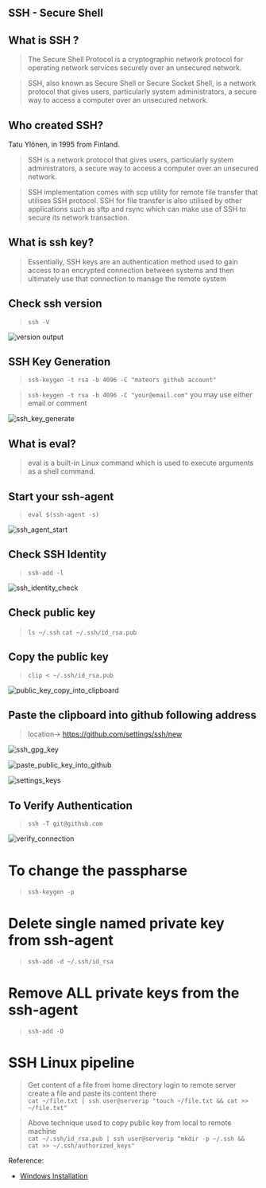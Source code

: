 
## SSH - Secure Shell
## What is SSH ?
> The Secure Shell Protocol is a cryptographic network protocol for operating network services securely over an unsecured network.

> SSH, also known as Secure Shell or Secure Socket Shell, is a network protocol that gives users, particularly system administrators, a secure way to access a computer over an unsecured network.

## Who created SSH?
Tatu Ylönen, in 1995 from Finland.

> SSH is a network protocol that gives users, particularly system administrators, a secure way to access a computer over an unsecured network.

> SSH implementation comes with scp utility for remote file transfer that utilises SSH protocol. SSH for file transfer is also utilised by other applications such as sftp and rsync which can make use of SSH to secure its network transaction.


## What is ssh key?
> Essentially, SSH keys are an authentication method used to gain access to an encrypted connection between systems and then ultimately use that connection to manage the remote system

## Check ssh version
> `ssh -V`

![version output](./ssh_version.png)

## SSH Key Generation
> `ssh-keygen -t rsa -b 4096 -C "mateors github account"`

> `ssh-keygen -t rsa -b 4096 -C "your@email.com"` you may use either email or comment

![ssh_key_generate](./ssh_keygen.png)

## What is eval?
> eval is a built-in Linux command which is used to execute arguments as a shell command.

## Start your ssh-agent
> `eval $(ssh-agent -s)`

![ssh_agent_start](./ssh_agent_start.png)

## Check SSH Identity
> `ssh-add -l`

![ssh_identity_check](./ssh_identity_check.png)

## Check public key
> `ls ~/.ssh`
> `cat ~/.ssh/id_rsa.pub`

## Copy the public key
> `clip < ~/.ssh/id_rsa.pub`

![public_key_copy_into_clipboard](./public_key_copy_into_clipboard.png)

## Paste the clipboard into github following address
> location-> https://github.com/settings/ssh/new

![ssh_gpg_key](./ssh_gpg_key.png)

![paste_public_key_into_github](./paste_public_key_into_github.png)

![settings_keys](./settings_keys.png)

## To Verify Authentication
> `ssh -T git@github.com`

![verify_connection](./verify_connection.png)

# To change the passpharse
> `ssh-keygen -p`

# Delete single named private key from ssh-agent
> `ssh-add -d ~/.ssh/id_rsa`

# Remove ALL private keys from the ssh-agent
> `ssh-add -D`

# SSH Linux pipeline

> Get content of a file from home directory login to remote server create a file and paste its content there\
> `cat ~/file.txt | ssh user@serverip "touch ~/file.txt && cat >> ~/file.txt"`

> Above technique used to copy public key from local to remote machine\
> `cat ~/.ssh/id_rsa.pub | ssh user@serverip "mkdir -p ~/.ssh && cat >> ~/.ssh/authorized_keys"`


Reference:
* [Windows Installation](https://docs.microsoft.com/en-us/windows-server/administration/openssh/openssh_install_firstuse)
